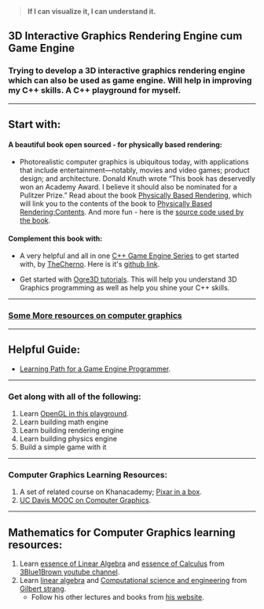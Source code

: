 
> **If I can visualize it, I can understand it.**

## 3D Interactive Graphics Rendering Engine cum Game Engine
### Trying to develop a 3D interactive graphics rendering engine which can also be used as game engine. Will help in improving my C++ skills. A C++ playground for myself.

-------------------------------------------------------

## Start with:

#### A beautiful book open sourced - for physically based rendering:
* Photorealistic computer graphics is ubiquitous today, with applications that include entertainment—notably, movies and video games; product design; and architecture. Donald Knuth wrote “This book has deservedly won an Academy Award. I believe it should also be nominated for a Pulitzer Prize.” Read about the book [Physically Based Rendering](http://www.pbr-book.org/), which will link you to the contents of the book to [Physically Based Rendering:Contents](http://www.pbr-book.org/3ed-2018/contents.html). And more fun - here is the [source code used by the book](https://github.com/mmp/pbrt-v3).

#### Complement this book with:
* A very helpful and all in one [C++ Game Engine Series](https://www.youtube.com/watch?v=JxIZbV_XjAs&list=PLlrATfBNZ98dC-V-N3m0Go4deliWHPFwT) to get started with, by [TheCherno](https://twitter.com/TheCherno?ref_src=twsrc%5Egoogle%7Ctwcamp%5Eserp%7Ctwgr%5Eauthor). Here is it's [github link](https://github.com/TheCherno/Hazel.git).

* Get started with [Ogre3D tutorials](http://wiki.ogre3d.org/Tutorials). This will help you understand 3D Graphics programming as well as help you shine your C++ skills.

------------------------------------------------

### [Some More resources on computer graphics](https://github.com/roshanpoudyal/OpenGl_playground#resources-on-computer-graphics-and-opengl)

------------------------------------------------

## Helpful Guide:
* [Learning Path for a Game Engine Programmer](https://miloyip.github.io/game-programmer/game-programmer.pdf).

------------------------------------------------

### Get along with all of the following:
1. Learn [OpenGL in this playground](https://github.com/roshanpoudyal/OpenGl_playground.git).
2. Learn building math engine
3. Learn building rendering engine
4. Learn building physics engine
5. Build a simple game with it

------------------------------------------------

### Computer Graphics Learning Resources:
1. A set of related course on Khanacademy; [Pixar in a box](https://www.khanacademy.org/partner-content/pixar).
2. [UC Davis MOOC on Computer Graphics](https://www.youtube.com/playlist?list=PL_w_qWAQZtAZhtzPI5pkAtcUVgmzdAP8g).

------------------------------------------------

## Mathematics for Computer Graphics learning resources:
1. Learn [essence of Linear Algebra](https://www.youtube.com/playlist?list=PLZHQObOWTQDPD3MizzM2xVFitgF8hE_ab) and [essence of Calculus](https://www.youtube.com/playlist?list=PLZHQObOWTQDMsr9K-rj53DwVRMYO3t5Yr) from [3Blue1Brown youtube channel](https://www.youtube.com/channel/UCYO_jab_esuFRV4b17AJtAw).
2. Learn [linear algebra](https://www.youtube.com/playlist?list=PLE7DDD91010BC51F8) and [Computational science and engineering](https://www.youtube.com/playlist?list=PLF706B428FB7BD52C) from [Gilbert strang](http://www-math.mit.edu/~gs/).
    - Follow his other lectures and books from [his website](http://www-math.mit.edu/~gs/).
